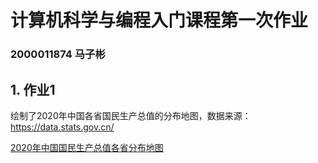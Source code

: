 # 计算机科学与编程入门课程第一次作业
### 2000011874 马子彬

## 1. 作业1
绘制了2020年中国各省国民生产总值的分布地图，数据来源：https://data.stats.gov.cn/


[2020年中国国民生产总值各省分布地图]()

